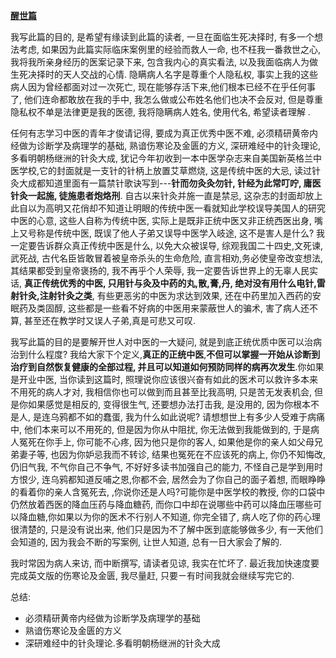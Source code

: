 **[醒世篇](https://www.hantang.com/chinese/ch_Articles/changemind.htm)**

 我写此篇的目的, 是希望有缘读到此篇的读者, 一旦在面临生死决择时, 有多一个想法考虑, 如果因为此篇实际临床案例里的经验而救人一命, 也不枉我一番救世之心, 我将我所亲身经历的医案记录下来, 包含我内心的真实看法, 以及我面临病人为做生死决择时的天人交战的心情. 隐瞒病人名字是尊重个人隐私权, 事实上我的这些病人因为曾经都面对过一次死亡, 现在能够存活下来,他们根本已经不在乎任何事了, 他们连命都敢放在我的手中, 我怎么做或公布姓名他们也决不会反对, 但是尊重隐私权不单是法律更是我的医德, 我将隐瞒病人姓名, 使用代名, 希望读者理解 .

 任何有志学习中医的青年才俊请记得, 要成为真正优秀中医不难, 必须精研黄帝内经做为诊断学及病理学的基础, 熟谙伤寒论及金匮的方义, 深研难经中的针灸理论, 多看明朝杨继洲的针灸大成, 犹记今年初收到一本中医学杂志来自美国新英格兰中医学校,它的封面就是一支针的针柄上放置艾草燃烧, 这是传统中医的大忌, 读过针灸大成都知道里面有一篇禁针歌诀写到---**针而勿灸灸勿针, 针经为此常叮咛, 庸医针灸一起施, 徒施患者炮烙刑**. 自古以来针灸并施一直是禁忌, 这杂志的封面却放上此自以为高明又花俏却不知道让明眼的传统中医一看就知此学校误导美国人的研究中医的心意, 这些人自称为传统中医, 实际上是既非正统中医又非正统西医出身, 嘴上又号称是传统中医, 既误了他人子弟又误导中医学入岐途, 这不是害人是什么? 我一定要告诉群众真正传统中医是什么, 以免大众被误导, 综观我国二十四史,文死谏, 武死战, 古代名臣皆敢冒着被皇帝杀头的生命危险, 直言相劝,务必使皇帝改变想法, 其结果都受到皇帝褒扬的, 我不再乎个人荣辱, 我一定要告诉世界上的无辜人民实话, **真正传统优秀的中医, 只用针与灸及中药的丸,散,膏,丹, 绝对没有用什么电针,雷射针灸,注射针灸之类**, 有些更恶劣的中医为求达到效果, 还在中药里加入西药的安眠药及类固醇, 这些都是一些看不好病的中医用来蒙蔽世人的骗术, 害了病人还不算, 甚至还在教学时又误人子弟,真是可悲又可叹.

 我写此篇的目的是要解开世人对中医的一大疑问, 就是到底正统优质中医可以治病治到什么程度? 我给大家下个定义,**真正的正统中医**,**不但可以掌握一开始从诊断到治疗到自然恢复健康的全部过程, 并且可以知道如何预防同样的病再次发生**.你如果是开业中医, 当你读到这篇时, 照理说你应该很兴奋有如此的医术可以救许多本来不用死的病人才对, 我相信你也可以做到而且甚至比我高明, 只是苦无发表机会, 但是你如果感觉是相反的, 变得很生气, 还要想办法打击我, 是没用的, 因为你根本不是人, 是连乌鸦都不如的蠢蛋, 我为什么如此说呢? 请想想世上有多少人受难于病痛中, 他们本来可以不用死的, 但是因为你从中阻扰, 你无法做到我能做到的, 于是病人冤死在你手上, 你可能不心疼, 因为他只是你的客人, 如果他是你的亲人如父母兄弟妻子等, 也因为你妒忌我而不转诊, 结果也冤死在不应该死的病上, 你仍不知悔改, 仍旧气我, 不气你自己不争气, 不好好多读书加强自己的能力, 不怪自己是学到用时方恨少, 连乌鸦都知道反哺之恩,你都不会, 居然会为了你自己的面子着想, 而眼睁睁的看着你的亲人含冤死去, ,你说你还是人吗?可能你是中医学校的教授, 你的口袋中仍然放着西医的降血压药与降血糖药, 而你口中却在说哪些中药可以降血压哪些可以降血糖,你如果以为你的医术不行别人不知道, 你完全错了, 病人吃了你的药心理很清楚的, 只是没有说出来, 他们只是因为不了解中医到底能够做多少, 有一天他们会知道的, 因为我会不断的写案例, 让世人知道, 总有一日大家会了解的.

 我时常因为病人来访, 而中断撰写, 请读者见谅, 我实在忙坏了. 最近我加快速度要完成英文版的伤寒论及金匮, 我尽量赶, 只要ㄧ有时间我就会继续写完它的. 



总结: 

- 必须精研黄帝内经做为诊断学及病理学的基础
- 熟谙伤寒论及金匮的方义
- 深研难经中的针灸理论.多看明朝杨继洲的针灸大成